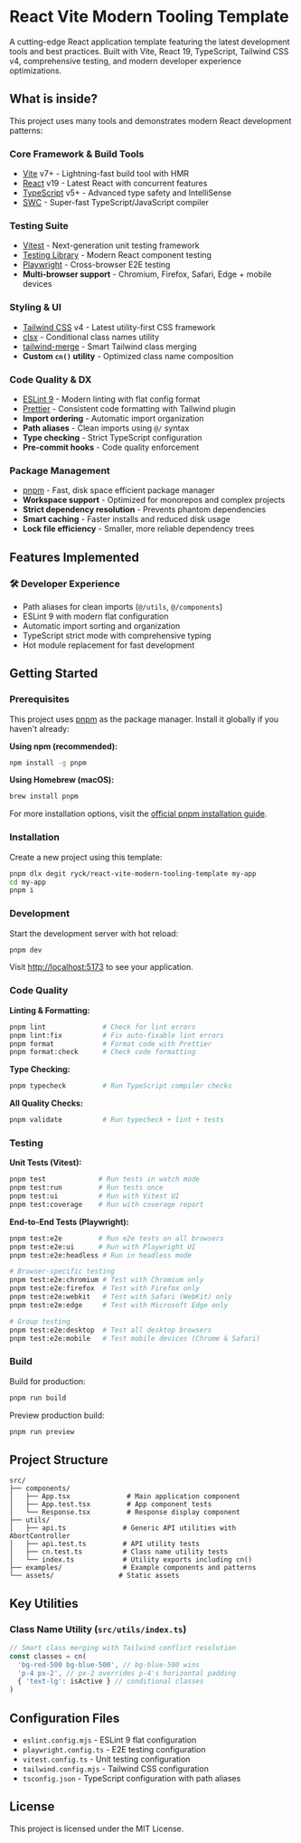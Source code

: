 # React Vite Modern Tooling Template

A cutting-edge React application template featuring the latest development tools and best practices. Built with Vite, React 19, TypeScript, Tailwind CSS v4, comprehensive testing, and modern developer experience optimizations.

## What is inside?

This project uses many tools and demonstrates modern React development patterns:

### Core Framework & Build Tools

- [Vite](https://vitejs.dev) v7+ - Lightning-fast build tool with HMR
- [React](https://reactjs.org) v19 - Latest React with concurrent features
- [TypeScript](https://www.typescriptlang.org) v5+ - Advanced type safety and IntelliSense
- [SWC](https://swc.rs/) - Super-fast TypeScript/JavaScript compiler

### Testing Suite

- [Vitest](https://vitest.dev) - Next-generation unit testing framework
- [Testing Library](https://testing-library.com) - Modern React component testing
- [Playwright](https://playwright.dev) - Cross-browser E2E testing
- **Multi-browser support** - Chromium, Firefox, Safari, Edge + mobile devices

### Styling & UI

- [Tailwind CSS](https://tailwindcss.com) v4 - Latest utility-first CSS framework
- [clsx](https://github.com/lukeed/clsx) - Conditional class names utility
- [tailwind-merge](https://github.com/dcastil/tailwind-merge) - Smart Tailwind class merging
- **Custom `cn()` utility** - Optimized class name composition

### Code Quality & DX

- [ESLint 9](https://eslint.org) - Modern linting with flat config format
- [Prettier](https://prettier.io) - Consistent code formatting with Tailwind plugin
- **Import ordering** - Automatic import organization
- **Path aliases** - Clean imports using `@/` syntax
- **Type checking** - Strict TypeScript configuration
- **Pre-commit hooks** - Code quality enforcement

### Package Management

- [pnpm](https://pnpm.io) - Fast, disk space efficient package manager
- **Workspace support** - Optimized for monorepos and complex projects
- **Strict dependency resolution** - Prevents phantom dependencies
- **Smart caching** - Faster installs and reduced disk usage
- **Lock file efficiency** - Smaller, more reliable dependency trees

## Features Implemented

### 🛠 Developer Experience

- Path aliases for clean imports (`@/utils`, `@/components`)
- ESLint 9 with modern flat configuration
- Automatic import sorting and organization
- TypeScript strict mode with comprehensive typing
- Hot module replacement for fast development

## Getting Started

### Prerequisites

This project uses [pnpm](https://pnpm.io) as the package manager. Install it globally if you haven't already:

**Using npm (recommended):**

```bash
npm install -g pnpm
```

**Using Homebrew (macOS):**

```bash
brew install pnpm
```

For more installation options, visit the [official pnpm installation guide](https://pnpm.io/installation).

### Installation

Create a new project using this template:

```bash
pnpm dlx degit ryck/react-vite-modern-tooling-template my-app
cd my-app
pnpm i
```

### Development

Start the development server with hot reload:

```bash
pnpm dev
```

Visit [http://localhost:5173](http://localhost:5173) to see your application.

### Code Quality

**Linting & Formatting:**

```bash
pnpm lint              # Check for lint errors
pnpm lint:fix          # Fix auto-fixable lint errors
pnpm format            # Format code with Prettier
pnpm format:check      # Check code formatting
```

**Type Checking:**

```bash
pnpm typecheck         # Run TypeScript compiler checks
```

**All Quality Checks:**

```bash
pnpm validate          # Run typecheck + lint + tests
```

### Testing

**Unit Tests (Vitest):**

```bash
pnpm test             # Run tests in watch mode
pnpm test:run         # Run tests once
pnpm test:ui          # Run with Vitest UI
pnpm test:coverage    # Run with coverage report
```

**End-to-End Tests (Playwright):**

```bash
pnpm test:e2e         # Run e2e tests on all browsers
pnpm test:e2e:ui      # Run with Playwright UI
pnpm test:e2e:headless # Run in headless mode

# Browser-specific testing
pnpm test:e2e:chromium # Test with Chromium only
pnpm test:e2e:firefox  # Test with Firefox only
pnpm test:e2e:webkit   # Test with Safari (WebKit) only
pnpm test:e2e:edge     # Test with Microsoft Edge only

# Group testing
pnpm test:e2e:desktop  # Test all desktop browsers
pnpm test:e2e:mobile   # Test mobile devices (Chrome & Safari)
```

### Build

Build for production:

```bash
pnpm run build
```

Preview production build:

```bash
pnpm run preview
```

## Project Structure

```
src/
├── components/
│   ├── App.tsx              # Main application component
│   ├── App.test.tsx         # App component tests
│   └── Response.tsx         # Response display component
├── utils/
│   ├── api.ts              # Generic API utilities with AbortController
│   ├── api.test.ts         # API utility tests
│   ├── cn.test.ts          # Class name utility tests
│   └── index.ts            # Utility exports including cn()
├── examples/               # Example components and patterns
└── assets/                # Static assets
```

## Key Utilities

### Class Name Utility (`src/utils/index.ts`)

```typescript
// Smart class merging with Tailwind conflict resolution
const classes = cn(
  'bg-red-500 bg-blue-500', // bg-blue-500 wins
  'p-4 px-2', // px-2 overrides p-4's horizontal padding
  { 'text-lg': isActive } // conditional classes
)
```

## Configuration Files

- `eslint.config.mjs` - ESLint 9 flat configuration
- `playwright.config.ts` - E2E testing configuration
- `vitest.config.ts` - Unit testing configuration
- `tailwind.config.mjs` - Tailwind CSS configuration
- `tsconfig.json` - TypeScript configuration with path aliases

## License

This project is licensed under the MIT License.
